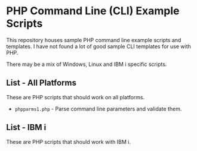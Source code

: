 # PHP Command Line (CLI) Example Scripts
This repository houses sample PHP command line example scripts and templates. I have not found a lot of good sample CLI templates for use with PHP.    

There may be a mix of Windows, Linux and IBM i specific scripts.   

## List - All Platforms
These are PHP scripts that should work on all platforms.  
- ```phpparms1.php``` - Parse command line parameters and validate them.

## List - IBM i 
These are PHP scripts that should work with IBM i.




 





